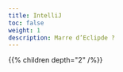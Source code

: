 ```yaml
---
title: IntelliJ
toc: false
weight: 1
description: Marre d’Eclipde ?
---
```

<!--more-->

{{% children depth="2" /%}}
